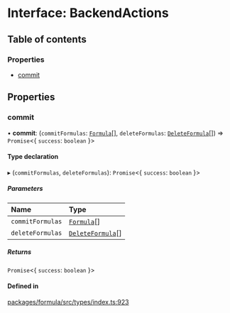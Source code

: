 # Interface: BackendActions

## Table of contents

### Properties

- [commit](BackendActions.md#commit)

## Properties

### <a id="commit" name="commit"></a> commit

• **commit**: (`commitFormulas`: [`Formula`](../README.md#formula)[], `deleteFormulas`: [`DeleteFormula`](DeleteFormula.md)[]) => `Promise`<{ `success`: `boolean` }\>

#### Type declaration

▸ (`commitFormulas`, `deleteFormulas`): `Promise`<{ `success`: `boolean` }\>

##### Parameters

| Name             | Type                                  |
| :--------------- | :------------------------------------ |
| `commitFormulas` | [`Formula`](../README.md#formula)[]   |
| `deleteFormulas` | [`DeleteFormula`](DeleteFormula.md)[] |

##### Returns

`Promise`<{ `success`: `boolean` }\>

#### Defined in

[packages/formula/src/types/index.ts:923](https://github.com/mashcard/mashcard/blob/main/packages/formula/src/types/index.ts#L923)
